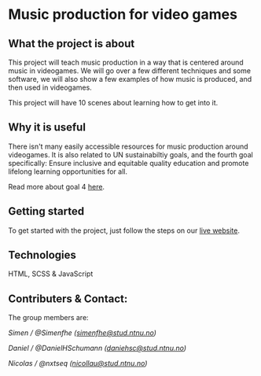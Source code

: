 # Music production for video games

## What the project is about

This project will teach music production in a way that is centered around music in videogames. We will go over a few different techniques and some software, we will also show a few examples of how music is produced, and then used in videogames.

This project will have 10 scenes about learning how to get into it.

## Why it is useful

There isn't many easily accessible resources for music production around videogames. It is also related to UN sustainabiltiy goals, and the fourth goal specifically:
Ensure inclusive and equitable quality education and promote lifelong learning opportunities for all.

Read more about goal 4 [here](https://www.un.org/sustainabledevelopment/education/).

## Getting started

To get started with the project, just follow the steps on our [live website](https://simenfhe.github.io).

## Technologies

HTML, SCSS & JavaScript

## Contributers & Contact:

The group members are:

_Simen / @Simenfhe (simenfhe@stud.ntnu.no)_

_Daniel / @DanielHSchumann (daniehsc@stud.ntnu.no)_

_Nicolas / @nxtseq (nicollau@stud.ntnu.no)_
